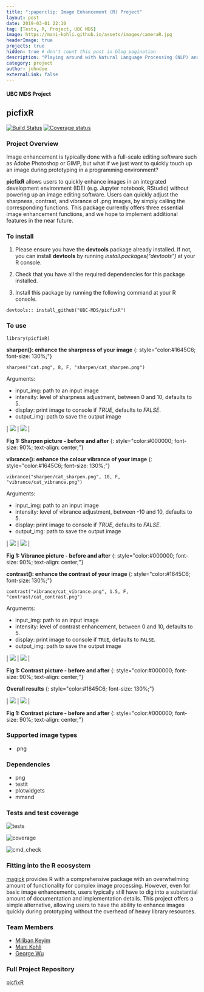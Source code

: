 ```yaml
---
title: ":paperclip: Image Enhancement (R) Project"
layout: post
date: 2019-03-01 22:10
tag: [Tests, R, Project, UBC MDS]
image: https://mani-kohli.github.io/assets/images/cameraR.jpg
headerImage: true
projects: true
hidden: true # don't count this post in blog pagination
description: "Playing around with Natural Language Processing (NLP) and LSTM Neural Networks (NN)."
category: project
author: johndoe
externalLink: false
---
```


#### UBC MDS Project
## picfixR  

[![Build Status](https://travis-ci.org/UBC-MDS/picfixR.svg?branch=master)](https://travis-ci.org/UBC-MDS/picfixR) [![Coverage status](https://codecov.io/gh/UBC-MDS/picfixR/branch/master/graph/badge.svg)](https://codecov.io/github/UBC-MDS/picfixR?branch=master)

### Project Overview

Image enhancement is typically done with a full-scale editing software such as Adobe Photoshop or GIMP, but what if we just want to quickly touch up an image during prototyping in a programming environment?

**picfixR** allows users to quickly enhance images in an integrated development environment (IDE) (e.g. Jupyter notebook, RStudio) without powering up an image editing software. Users can quickly adjust the sharpness, contrast, and vibrance of .png images, by simply calling the corresponding functions. This package currently offers three essential image enhancement functions, and we hope to implement additional features in the near future.

### To install

1. Please ensure you have the **devtools** package already installed. If not, you can install **devtools** by running *install.packages("devtools")* at your R console.  

2. Check that you have all the required dependencies for this package installed.  

3. Install this package by running the following command at your R console.  

<pre><code>devtools:: install_github("UBC-MDS/picfixR")</code></pre>


### To use

<pre><code>library(picfixR)</code></pre>

**sharpen(): enhance the sharpness of your image**
{: style="color:#1645C6; font-size: 130%;"}

<pre><code>sharpen("cat.png", 8, F, "sharpen/cat_sharpen.png")</code></pre>

Arguments:

- input_img: path to an input image
- intensity: level of sharpness adjustment, between 0 and 10, defaults to 5.
- display: print image to console if *TRUE*, defaults to *FALSE*.
- output_img: path to save the output image

| ![](/assets/images/cat.png) | ![](/assets/images/cat_sharpen.png) |

**Fig 1: Sharpen picture - before and after**
{: style="color:#000000; font-size: 90%; text-align: center;"}   


**vibrance(): enhance the colour vibrance of your image**
{: style="color:#1645C6; font-size: 130%;"}

<pre><code>vibrance("sharpen/cat_sharpen.png", 10, F, "vibrance/cat_vibrance.png")</code></pre>

Arguments:

- input_img: path to an input image
- intensity: level of vibrance adjustment, between -10 and 10, defaults to 5.
- display: print image to console if *TRUE*, defaults to *FALSE*.
- output_img: path to save the output image

| ![](/assets/images/cat_sharpen.png) | ![](/assets/images/cat_vibrance.png) |

**Fig 1: Vibrance picture - before and after**
{: style="color:#000000; font-size: 90%; text-align: center;"}   


**contrast(): enhance the contrast of your image**
{: style="color:#1645C6; font-size: 130%;"}

<pre><code>contrast("vibrance/cat_vibrance.png", 1.5, F, "contrast/cat_contrast.png")</code></pre>

Arguments:

- input_img: path to an input image
- intensity: level of contrast enhancement, between 0 and 10, defaults to 5.
- display: print image to console if `TRUE`, defaults to `FALSE`.
- output_img: path to save the output image

| ![](/assets/images/cat_vibrance.png) | ![](/assets/images/cat_contrast.png) |

**Fig 1: Contrast picture - before and after**
{: style="color:#000000; font-size: 90%; text-align: center;"}  

**Overall results**
{: style="color:#1645C6; font-size: 130%;"}

| ![](/assets/images/cat.png) | ![](/assets/images/cat_contrast_all.png) |

**Fig 1: Contrast picture - before and after**
{: style="color:#000000; font-size: 90%; text-align: center;"}  


### Supported image types

- .png


### Dependencies

- png
- testit
- plotwidgets
- mmand


### Tests and test coverage

![tests](/assets/images/tests.png)

![coverage](/assets/images/coverageR.png)

![cmd_check](/assets/images/cmd_check.png)


### Fitting into the R ecosystem

[magick](https://cran.r-project.org/web/packages/magick/vignettes/intro.html) provides R with a comprehensive package with an overwhelming amount of functionality for complex image processing. However, even for basic image enhancements, users typically still have to dig into a substantial amount of documentation and implementation details. This project offers a simple alternative, allowing users to have the ability to enhance images quickly during prototyping without the overhead of heavy library resources.


### Team Members

* [Miliban Keyim](https://github.com/mkeyim)   
* [Mani Kohli](https://github.com/mani-kohli)   
* [George Wu](https://github.com/GeorgeJJw)


### Full Project Repository
[picfixR](https://github.com/mani-kohli/picfixR)
